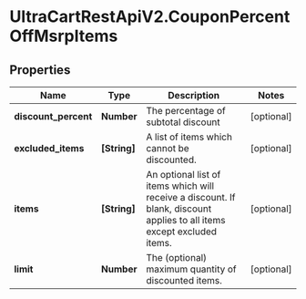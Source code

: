 # UltraCartRestApiV2.CouponPercentOffMsrpItems

## Properties
Name | Type | Description | Notes
------------ | ------------- | ------------- | -------------
**discount_percent** | **Number** | The percentage of subtotal discount | [optional] 
**excluded_items** | **[String]** | A list of items which cannot be discounted. | [optional] 
**items** | **[String]** | An optional list of items which will receive a discount.  If blank, discount applies to all items except excluded items. | [optional] 
**limit** | **Number** | The (optional) maximum quantity of discounted items. | [optional] 


